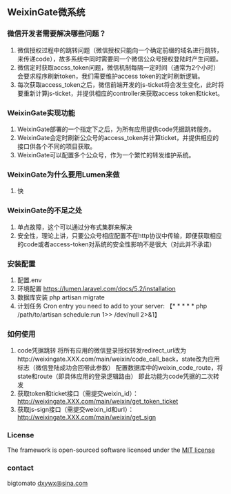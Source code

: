 ## WeixinGate微系统
### 微信开发者需要解决哪些问题？
1. 微信授权过程中的跳转问题（微信授权只能向一个确定前缀的域名进行跳转，来传递code），故多系统中同时需要同一个微信公众号授权登陆时产生问题。
2. 微信定时获取accss_token问题，微信机制每隔一定时间（通常为2个小时）会要求程序刷新token，我们需要维护access token的定时刷新逻辑。
3. 每次获取access_token之后，微信前端开发的js-ticket将会发生变化，此时将要重新计算js-ticket，并提供相应的controller来获取access token和ticket。

### WeixinGate实现功能
1. WeixinGate部署的一个指定下之后，为所有应用提供code凭据跳转服务。
2. WeixinGate会定时刷新公众号的access_token并计算ticket，并提供相应的接口供各个不同的项目获取。
3. WeixinGate可以配置多个公众号，作为一个繁忙的转发维护系统。

### WeixinGate为什么要用Lumen来做
1. 快

### WeixinGate的不足之处
1. 单点故障，这个可以通过分布式集群来解决
2. 安全性，理论上讲，只要公众号相应配置不在http协议中传输，即便获取相应的code或者access-token对系统的安全性影响不是很大（对此并不承诺）

### 安装配置
1. 配置.env
2. 环境配置 https://lumen.laravel.com/docs/5.2/installation
3. 数据库安装 php artisan migrate
4. 计划任务
    Cron entry you need to add to your server:
    【* * * * * php /path/to/artisan schedule:run 1>> /dev/null 2>&1】

### 如何使用
1. code凭据跳转
    将所有应用的微信登录授权转发redirect_url改为http://weixingate.XXX.com/main/weixin/code_call_back，state改为应用标志（微信登陆成功会回带此参数）
    配置数据库中的weixin_code_route，将state和route（即具体应用的登录逻辑路由）
    即此功能为code凭据的二次转发
2. 获取token和ticket接口（需提交weixin_id）：http://weixingate.XXX.com/main/weixin/get_token_ticket
3. 获取js-sign接口（需提交weixin_id和url）：http://weixingate.XXX.com/main/weixin/get_sign

### License

The framework is open-sourced software licensed under the [MIT license](http://opensource.org/licenses/MIT)
### contact
bigtomato dxywx@sina.com
